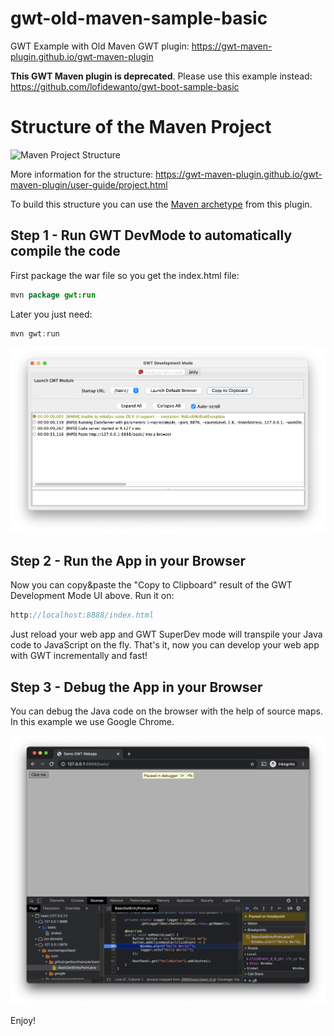 # gwt-old-maven-sample-basic

GWT Example with Old Maven GWT plugin: https://gwt-maven-plugin.github.io/gwt-maven-plugin

**This GWT Maven plugin is deprecated**. Please use this example instead: https://github.com/lofidewanto/gwt-boot-sample-basic

# Structure of the Maven Project

![Maven Project Structure](https://gwt-maven-plugin.github.io/gwt-maven-plugin/images/user-guide/projectLayout.png?raw=true "Maven Project Structure")

More information for the structure: https://gwt-maven-plugin.github.io/gwt-maven-plugin/user-guide/project.html

To build this structure you can use the [Maven archetype](ttps://gwt-maven-plugin.github.io/gwt-maven-plugin/user-guide/archetype.html) from this plugin.

## Step 1 - Run GWT DevMode to automatically compile the code

First package the war file so you get the index.html file:

```java
mvn package gwt:run
```

Later you just need: 

```java
mvn gwt:run
```

![GWT Development Mode](gwt-boot-sample-development-mode.png?raw=true "GWT Development Mode")

## Step 2 - Run the App in your Browser

Now you can copy&paste the "Copy to Clipboard" result of the GWT Development Mode UI above. Run it on:

```java
http://localhost:8888/index.html
```

Just reload your web app and GWT SuperDev mode will transpile your
Java code to JavaScript on the fly. That's it, now you can develop 
your web app with GWT incrementally and fast! 

## Step 3 - Debug the App in your Browser

You can debug the Java code on the browser with the help of source maps. In this example we use Google Chrome.

![GWT Debug Chrome](gwt-boot-sample-debugging.png?raw=true "GWT Debug Chrome")

Enjoy! 

